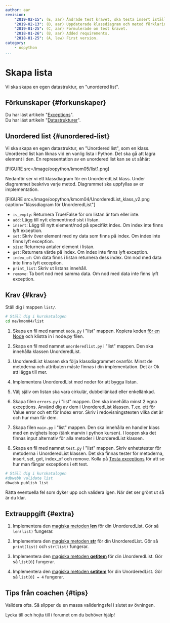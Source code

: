```yaml
---
author: aar
revision:
    "2019-02-15": (E, aar) Ändrade test kravet, ska testa insert istället för add.
    "2019-02-13": (D, aar) Uppdaterade klassdiagram och metod förklaringar.
    "2019-01-25": (C, aar) Formulerade om test kravet.
    "2018-01-26": (B, aar) Added requirements.
    "2018-01-25": (A, lew) First version.
category:
    - oopython
...
```

Skapa lista
===================================

Vi ska skapa en egen datastruktur, en "unordered list".

<!--more-->


Förkunskaper {#forkunskaper}
-----------------------

Du har läst artikeln "[Exceptions](kunskap/exceptions)".  
Du har läst artikeln "[Datastrukturer](kunskap/datastrukturer)".  



Unordered list {#unordered-list}
-----------------------  

Vi ska skapa en egen datastruktur, en "Unordered list", som en klass. Unordered list kan liknas vid en vanlig lista i Python. Det ska gå att lagra element i den. En representation av en unordered list kan se ut såhär:  

[FIGURE src=/image/oopython/kmom05/list1.png]  

<!-- För att kika på koden till uppgiften, kan du [klicka här](https://github.com/dbwebb-se/oopython/blob/master/example/unorderedlist/unorderedlist.py)  -->

Nedanför ser vi ett klassdiagram för en UnorderedList klass. Under diagrammet beskrivs varje metod. Diagrammet ska uppfyllas av er implementation.

[FIGURE src=/image/oopython/kmom04/UnorderedList_klass_v2.png caption="klassdiagram för UnorderedList"]

* `is_empty`: Returnera True/False för om listan är tom eller inte.
* `add`: Lägg till nytt element/nod sist i listan.
* `insert`: Lägg till nytt element/nod på specifikt index. Om index inte finns lyft exception.
* `set`: Skriv över element med ny data som finns på index. Om index inte finns lyft exception.
* `size`: Returnera antaler element i listan.
* `get`: Returnera värde på index. Om index inte finns lyft exception.
* `index_of`: Om data finns i listan returnera dess index. Om nod med data inte finns lyft exception.
* `print_list`: Skriv ut listans innehåll.
* `remove`: Ta bort nod med samma data. Om nod med data inte finns lyft exception.



Krav {#krav}
-----------------------

Ställ dig i mappen `list/`.

```bash
# Ställ dig i kurskatalogen
cd me/kmom04/list
```

1. Skapa en fil med namnet `node.py` i "list" mappen. Kopiera koden [för en Node](kunskap/datastrukturer#node) och klistra in i node.py filen.  

1. Skapa en fil med namnet `unorderedlist.py` i "list" mappen. Den ska innehålla klassen UnorderedList.  

1. UnorderedList klassen ska följa klassdiagrammet ovanför. Minst de metoderna och attributen måste finnas i din implementation. Det är Ok att lägga till mer.

1. Implementera UnorderedList med noder för att bygga listan.

1. Välj själv om listan ska vara cirkulär, dubbellänkad eller enkellänkad.  

1. Skapa filen `errors.py` i "list" mappen. Den ska innehålla minst 2 egna exceptions. Använd dig av dem i UnorderedList klassen. T.ex. ett för Value error och ett för Index error. Skriv i redovisningstexten vilka det är och hur man får dem.

1. Skapa filen `main.py` i "list" mappen. Den ska innehålla en handler klass med en evighets loop (tänk marvin i python kursen). I loopen ska det finnas input alternativ för alla metoder i UnorderedList klassen.

1. Skapa en fil med namnet `test.py` i "list" mappen. Skriv enhetstester för metoderna i UnorderedList klassen. Det ska finnas tester för metoderna, insert, set, get, index_of och remove. Kolla på [Testa exceptions](https://youtu.be/ePkZEOHhk-s) för att se hur man fångar exceptions i ett test.



```bash
# Ställ dig i kurskatalogen
#dbwebb validate list
dbwebb publish list
```

Rätta eventuella fel som dyker upp och validera igen. När det ser grönt ut så är du klar.



Extrauppgift {#extra}
-----------------------

<!-- 1. Skapa en "ordered list" som automatiskt placerar elementen på rätt plats i listan. -->

1. Implementera den [magiska metoden __len__](https://docs.python.org/3/reference/datamodel.html#object.__len__) för din UnorderedList. Gör så `len(list)` fungerar.

1. Implementera den [magiska metoden __str__](https://docs.python.org/3/reference/datamodel.html#object.__str__) för din UnorderedList. Gör så `print(list)` och `str(list)` fungerar.

1. Implementera den [magiska metoden __getitem__](https://docs.python.org/3/reference/datamodel.html#object.__getitem__) för din UnorderedList. Gör så `list[0]` fungerar.

1. Implementera den [magiska metoden __setitem__](https://docs.python.org/3/reference/datamodel.html#object.__setitem__) för din UnorderedList. Gör så `list[0] = 4` fungerar.



Tips från coachen {#tips}
-----------------------

Validera ofta. Så slipper du en massa valideringsfel i slutet av övningen.

Lycka till och hojta till i forumet om du behöver hjälp!

